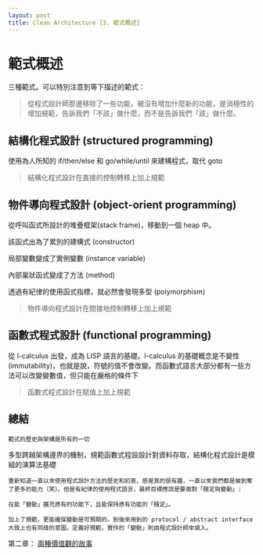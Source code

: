 ```yaml
---
layout: post
title: Clean Architecture [3. 範式概述]
--- 
```


# 範式概述

三種範式。可以特別注意到等下描述的範式：

> 從程式設計師那邊移除了一些功能，被沒有增加什麼新的功能，是消極性的增加規範，告訴我們「不該」做什麼，而不是告訴我們「該」做什麼。

## 結構化程式設計 (structured programming)

使用為人所知的 if/then/else 和 go/while/until 來建構程式，取代 goto

> 結構化程式設計在直接的控制轉移上加上規範

## 物件導向程式設計 (object-orient programming)

從呼叫函式所設計的堆疊框架(stack frame)，移動到一個 heap 中。

該函式出為了累別的建構式 (constructor)

局部變數變成了實例變數 (instance variable)

內部巢狀函式變成了方法 (method)

透過有紀律的使用函式指標，就必然會發現多型 (polymorphism)

> 物件導向程式設計在間接地控制轉移上加上規範

## 函數式程式設計 (functional programming)

從 l-calculus 出發，成為 LISP 語言的基礎。l-calculus 的基礎概念是不變性 (immutability)，也就是說，符號的值不會改變。而函數式語言大部分都有一些方法可以改變變數值，但只能在嚴格的條件下

> 函數式程式設計在賦值上加上規範


## 總結

`範式的歷史與架構是所有的一切`

多型跨越架構邊界的機制，規範函數式程設設計對資料存取，結構化程式設計是模組的演算法基礎

```
重新知道一直以來使用程式設計方法的歷史和初衷，感覺真的很有趣，一直以來我們都是被剝奪了更多的能力（笑）。但是有紀律的使用程式語言，最終目標應該是要面對「穩定與變動」:

在能「變動」擴充原有的功能下，且能保持原有功能的「穩定」。

加上了規範，更能確保變動是可預期的。到後來用到的 protocol / abstract interface 大致上也有同樣的意圖。定義好規範，實作的「變動」則由程式設計師來填入。
```

第二章： [兩種價值觀的故事](2018-09-05-CleanArchitecture-3.md)
